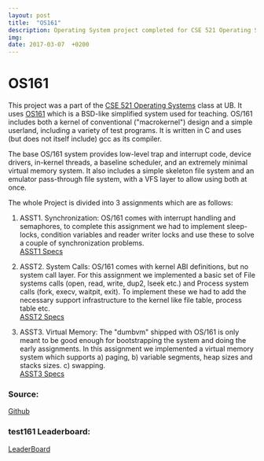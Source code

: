 ```yaml
---
layout: post
title:  "OS161"
description: Operating System project completed for CSE 521 Operating Systems.
img:
date: 2017-03-07  +0200
---
```


# OS161

   This project was a part of the [CSE 521 Operating Systems] class at UB. It uses [OS161] which is a BSD-like simplified system used for teaching. OS/161 includes both a kernel of conventional ("macrokernel") design and a simple userland, including a variety of test programs. It is written in C and uses (but does not itself include) gcc as its compiler.  

   The base OS/161 system provides low-level trap and interrupt code, device drivers, in-kernel threads, a baseline scheduler, and an extremely minimal virtual memory system. It also includes a simple skeleton file system and an emulator pass-through file system, with a VFS layer to allow using both at once.  

   The whole Project is divided into 3 assignments which are as follows:

1) ASST1. Synchronization:
   OS/161 comes with interrupt handling and semaphores, to complete this assignment we had to implement sleep-locks, condition variables and reader writer locks and use these to solve a couple of synchronization problems.  
   [ASST1 Specs](https://www.ops-class.org/asst/1/)

2) ASST2. System Calls:
   OS/161 comes with kernel ABI definitions, but no system call layer. For this assignment we implemented a basic set of File systems calls (open, read, write, dup2, lseek etc.) and Process system calls (fork, execv, waitpit, exit). To implement these we had to add the necessary support infrastructure to the kernel like file table, process table etc.  
   [ASST2 Specs](https://www.ops-class.org/asst/2/)

3) ASST3. Virtual Memory:
   The "dumbvm" shipped with OS/161 is only meant to be good enough for bootstrapping the system and doing the early assignments. In this assignment we implemented a virtual memory system which supports a) paging, b) variable segments, heap sizes and stacks sizes. c) swapping.  
   [ASST3 Specs](https://www.ops-class.org/asst/3/)

### Source:  
[Github](https://github.com/bakshizaki/os161)

### test161 Leaderboard:  
[LeaderBoard](https://test161.ops-class.org/leaders)

[OS161]: http://os161.eecs.harvard.edu/
[CSE 521 Operating Systems]: https://www.ops-class.org/